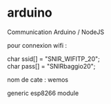 # arduino
Communication Arduino / NodeJS

pour connexion wifi :

char ssid[] = "SNIR_WIFITP_20";        
char pass[] = "SNIRbaggio20";

nom de cate : wemos

generic esp8266 module

